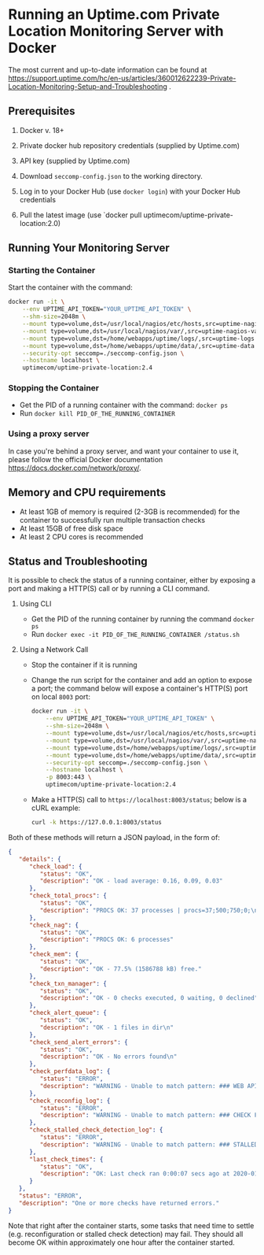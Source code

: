 # Running an Uptime.com Private Location Monitoring Server with Docker

The most current and up-to-date information can be found at https://support.uptime.com/hc/en-us/articles/360012622239-Private-Location-Monitoring-Setup-and-Troubleshooting .

## Prerequisites

1. Docker v. 18+

2. Private docker hub repository credentials (supplied by Uptime.com)

3. API key (supplied by Uptime.com)

4. Download `seccomp-config.json` to the working directory.

5. Log in to your Docker Hub (use `docker login`) with your Docker Hub credentials

6. Pull the latest image (use `docker pull uptimecom/uptime-private-location:2.0)

## Running Your Monitoring Server

### Starting the Container

Start the container with the command:

```bash
docker run -it \
    --env UPTIME_API_TOKEN="YOUR_UPTIME_API_TOKEN" \
    --shm-size=2048m \
    --mount type=volume,dst=/usr/local/nagios/etc/hosts,src=uptime-nagios-hosts \
    --mount type=volume,dst=/usr/local/nagios/var/,src=uptime-nagios-var \
    --mount type=volume,dst=/home/webapps/uptime/logs/,src=uptime-logs \
    --mount type=volume,dst=/home/webapps/uptime/data/,src=uptime-data \
    --security-opt seccomp=./seccomp-config.json \
    --hostname localhost \
    uptimecom/uptime-private-location:2.4

```

### Stopping the Container

- Get the PID of a running container with the command: `docker ps`
- Run `docker kill PID_OF_THE_RUNNING_CONTAINER`

### Using a proxy server

In case you're behind a proxy server, and want your container to use it, please follow the
official Docker documentation https://docs.docker.com/network/proxy/.

## Memory and CPU requirements

- At least 1GB of memory is required (2-3GB is recommended) for the container to successfully run multiple transaction checks
- At least 15GB of free disk space
- At least 2 CPU cores is recommended

## Status and Troubleshooting

It is possible to check the status of a running container, either by exposing a port and making a HTTP(S) call or by running a CLI command.

1. Using CLI

   - Get the PID of the running container by running the command `docker ps`
   - Run `docker exec -it PID_OF_THE_RUNNING_CONTAINER /status.sh`

2. Using a Network Call

   - Stop the container if it is running

   - Change the run script for the container and add an option to expose a port; the command below will expose a container's HTTP(S) port on local `8003` port:

     ```bash
     docker run -it \
         --env UPTIME_API_TOKEN="YOUR_UPTIME_API_TOKEN" \
         --shm-size=2048m \
         --mount type=volume,dst=/usr/local/nagios/etc/hosts,src=uptime-nagios-hosts \
         --mount type=volume,dst=/usr/local/nagios/var/,src=uptime-nagios-var \
         --mount type=volume,dst=/home/webapps/uptime/logs/,src=uptime-logs \
         --mount type=volume,dst=/home/webapps/uptime/data/,src=uptime-data \
         --security-opt seccomp=./seccomp-config.json \
         --hostname localhost \
         -p 8003:443 \
         uptimecom/uptime-private-location:2.4
     ```

   - Make a HTTP(S) call to `https://localhost:8003/status`; below is a cURL example:

     ```bash
     curl -k https://127.0.0.1:8003/status
     ```

     

Both of these methods will return a JSON payload, in the form of:

```json
{
   "details": {
      "check_load": {
         "status": "OK",
         "description": "OK - load average: 0.16, 0.09, 0.03"
      },
      "check_total_procs": {
         "status": "OK",
         "description": "PROCS OK: 37 processes | procs=37;500;750;0;\n"
      },
      "check_nag": {
         "status": "OK",
         "description": "PROCS OK: 6 processes"
      },
      "check_mem": {
         "status": "OK",
         "description": "OK - 77.5% (1586788 kB) free."
      },
      "check_txn_manager": {
         "status": "OK",
         "description": "OK - 0 checks executed, 0 waiting, 0 declined"
      },
      "check_alert_queue": {
         "status": "OK",
         "description": "OK - 1 files in dir\n"
      },
      "check_send_alert_errors": {
         "status": "OK",
         "description": "OK - No errors found\n"
      },
      "check_perfdata_log": {
         "status": "ERROR",
         "description": "WARNING - Unable to match pattern: ### WEB API CALL COMPLETE"
      },
      "check_reconfig_log": {
         "status": "ERROR",
         "description": "WARNING - Unable to match pattern: ### CHECK FOR CONFIG UPDATE"
      },
      "check_stalled_check_detection_log": {
         "status": "ERROR",
         "description": "WARNING - Unable to match pattern: ### STALLED CHECK"
      },
      "last_check_times": {
         "status": "OK",
         "description": "OK: Last check ran 0:00:07 secs ago at 2020-01-15 16:15:56 UTC"
      }
   },
   "status": "ERROR",
   "description": "One or more checks have returned errors."
}
```

Note that right after the container starts, some tasks that need time to settle (e.g. reconfiguration or stalled check detection) may fail. They should all become OK within approximately one hour after the container started.

